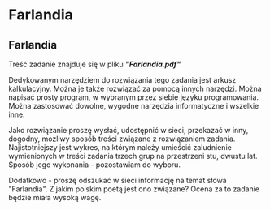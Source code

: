 # Farlandia
## Farlandia

Treść zadanie znajduje się w pliku _**"Farlandia.pdf"**_

Dedykowanym narzędziem do rozwiązania tego zadania jest arkusz kalkulacyjny. Można je także rozwiązać za pomocą innych narzędzi. Można napisać prosty program, w wybranym przez siebie języku programowania. Można zastosować dowolne, wygodne narzędzia informatyczne i wszelkie inne.

Jako rozwiązanie proszę wysłać, udostępnić w sieci, przekazać w inny, dogodny, mozliwy sposób treści związane z rozwiązaniem zadania.
Najistotniejszy jest wykres, na którym należy umieścić zaludnienie wymienionych w treści zadania trzech grup na przestrzeni stu, dwustu lat. Sposób jego wykonania - pozostawiam do wyboru.

Dodatkowo - proszę odszukać w sieci informację na temat słowa "Farlandia". Z jakim polskim poetą jest ono związane?
Ocena za to zadanie będzie miała wysoką wagę.
